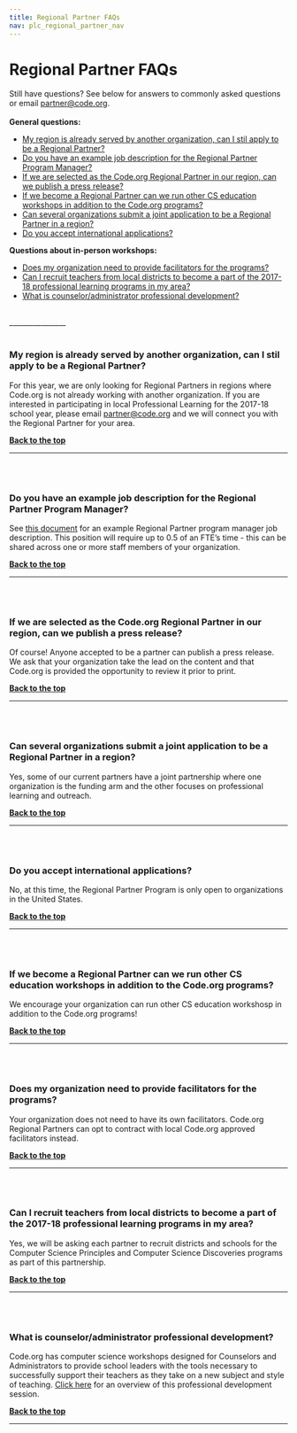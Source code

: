 ```yaml
---
title: Regional Partner FAQs
nav: plc_regional_partner_nav
---
```

<a id="top"></a>

# Regional Partner FAQs


Still have questions? See below for answers to commonly asked questions or email [partner@code.org](partner@code.org). 
<br/><br/>
**General questions:**<br/>

- [My region is already served by another organization, can I stil apply to be a Regional Partner?](#map)
- [Do you have an example job description for the Regional Partner Program Manager?](#pm)
- [If we are selected as the Code.org Regional Partner in our region, can we publish a press release?](#press)
- [If we become a Regional Partner can we run other CS education workshops in addition to the Code.org programs?](#cs)
- [Can several organizations submit a joint application to be a Regional Partner in a region?](#joint)
- [Do you accept international applications?](#international)


**Questions about in-person workshops:**<br/>

- [Does my organization need to provide facilitators for the programs?](#facilitators)
- [Can I recruit teachers from local districts to become a part of the 2017-18  professional learning programs in my area?](#recruit)
- [What is counselor/administrator professional development?](#ca)
	

<br/>
________________
<a id="map"></a>
<br/>
<br/>

### **My region is already served by another organization, can I stil apply to be a Regional Partner?**

For this year, we are only looking for Regional Partners in regions where Code.org is not already working with another organization. If you are interested in participating in local Professional Learning for the 2017-18 school year, please email partner@code.org and we will connect you with the Regional Partner for your area.

[**Back to the top**](#top)
<br/>
________________
<a id="pm"></a>
<br/>
<br/>

### **Do you have an example job description for the Regional Partner Program Manager?**

See <a href="https://docs.google.com/document/d/1RTNpMGhGRdeeqB47vmEOw6xBy-UOFMigqt-pGKRHrZI/view" target=_blank>this document</a> for an example Regional Partner program manager job description. This position will require up to 0.5 of an FTE’s time - this can be shared across one or more staff members of your organization.

[**Back to the top**](#top)
<br/>
________________
<a id="press"></a>
<br/>
<br/>

### **If we are selected as the Code.org Regional Partner in our region, can we publish a press release?**

Of course! Anyone accepted to be a partner can publish a press release. We ask that your organization take the lead on the content and that Code.org is provided the opportunity to review it prior to print.
</br>

[**Back to the top**](#top)
<br/>
________________
<a id="joint"></a>
<br/>
<br/>

### **Can several organizations submit a joint application to be a Regional Partner in a region?**

Yes, some of our current partners have a joint partnership where one organization is the funding arm and the other focuses on professional learning and outreach. 
<br/>

[**Back to the top**](#top)
<br/>
________________
<a id="international"></a>
<br/>
<br/>

### **Do you accept international applications?**

No, at this time, the Regional Partner Program is only open to organizations in the United States.
<br/>

[**Back to the top**](#top)
<br/>
________________
<a id="facilitators"></a>
<br/>
<br/>

### **If we become a Regional Partner can we run other CS education workshops in addition to the Code.org programs?**

We encourage your organization can run other CS education workshosp in addition to the Code.org programs! 
<br/>

[**Back to the top**](#top)
<br/>
________________
<a id="facilitators"></a>
<br/>
<br/>

### **Does my organization need to provide facilitators for the programs?**

Your organization does not need to have its own facilitators. Code.org Regional Partners can  opt to contract with local Code.org approved facilitators instead.
<br/>


[**Back to the top**](#top)
<br/>
______________________________
<a id="recruit"></a>
<br/>
<br/>

### **Can I recruit teachers from local districts to become a part of the 2017-18  professional learning programs in my area?**

Yes, we will be asking each partner to recruit districts and schools for the Computer Science Principles and Computer Science Discoveries programs as part of this partnership.

[**Back to the top**](#top)
<br/>
______________________________
<a id="ca"></a>
<br/>
<br/>

### **What is counselor/administrator professional development?**

Code.org has computer science workshops designed for Counselors and Administrators to provide school leaders with the tools necessary to successfully support their teachers as they take on a new subject and style of teaching. <a href="https://docs.google.com/document/d/1cRCVJSqDT3VLA5u17osE914WYTtIijxyKx5Z_uSYe3Y/edit?usp=sharing" target=_blank>Click here</a> for an overview of this professional development session.

[**Back to the top**](#top)
<br/>

___________________
<br/>

